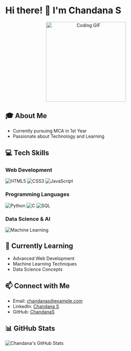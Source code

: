 # Hi there! 👋 I'm Chandana S

<div align="center">
  <img src="https://media.giphy.com/media/v1.Y2lkPTc5MGI3NjExaXFzcTBucTdtbzFkOWJlNWNhZGI2MmFhMWQ5MzU5NmEyNGU0NzM1NCZjdD1z/L1R1M0ILzMpSqPsN9A/giphy.gif" width="250" height="250" alt="Coding GIF"/>
</div>

## 🎓 About Me
- Currently pursuing MCA in 1st Year
- Passionate about Technology and Learning

## 💻 Tech Skills

### Web Development
![HTML5](https://img.shields.io/badge/-HTML5-E34F26?style=flat-square&logo=html5&logoColor=white)
![CSS3](https://img.shields.io/badge/-CSS3-1572B6?style=flat-square&logo=css3&logoColor=white)
![JavaScript](https://img.shields.io/badge/-JavaScript-F7DF1E?style=flat-square&logo=javascript&logoColor=black)

### Programming Languages
![Python](https://img.shields.io/badge/-Python-3776AB?style=flat-square&logo=python&logoColor=white)
![C](https://img.shields.io/badge/-C-A8B9CC?style=flat-square&logo=c&logoColor=black)
![SQL](https://img.shields.io/badge/-SQL-4479A1?style=flat-square&logo=postgresql&logoColor=white)

### Data Science & AI
![Machine Learning](https://img.shields.io/badge/-Machine%20Learning-FF6F61?style=flat-square&logo=tensorflow&logoColor=white)

## 🌱 Currently Learning
- Advanced Web Development
- Machine Learning Techniques
- Data Science Concepts

## 📫 Connect with Me
- Email: chandanas@example.com
- LinkedIn: [Chandana S](https://www.linkedin.com/in/chandana-s)
- GitHub: [ChandanaS](https://github.com/ChandanaS)

## 📊 GitHub Stats
![Chandana's GitHub Stats](https://github-readme-stats.vercel.app/api?username=ChandanaS&show_icons=true&theme=radical)
